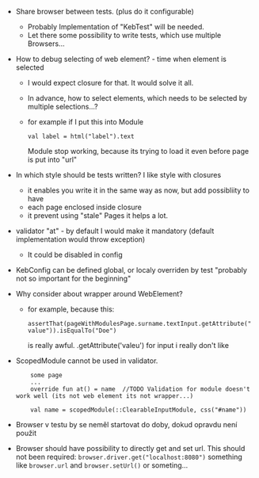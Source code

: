 - Share browser between tests. (plus do it configurable)
    - Probably Implementation of "KebTest" will be needed.
    - Let there some possibility to write tests, which use multiple Browsers...


- How to debug selecting of web element? - time when element is selected
  - I would expect closure for that. It would solve it all.
  - In advance, how to select elements, which needs to be selected by multiple selections...?
  - for example if I put this into Module
  
     ```val label = html("label").text```
     
     Module stop working, because its trying to load it even before page is put into "url"
     
     
  

- In which style should be tests written?  I like style with closures
  - it enables you write it in the same way as now, but add possibliity to have
  - each page enclosed inside closure
  - it prevent using "stale" Pages  it helps a lot.  
  
  
  
- validator "at" - by default I would make it mandatory (default implementation would throw exception)
  - It could be disabled in config
  
- KebConfig can be defined global, or localy overriden by test  "probably not so important for the beginning"
     
     
- Why consider about wrapper around WebElement?
   - for example, because this:
      
      ```assertThat(pageWithModulesPage.surname.textInput.getAttribute("value")).isEqualTo("Doe")```
      
     is really awful. .getAttribute('valeu') for input i really don't like
     
     
     
- ScopedModule cannot be used in validator.
   ```
       some page
       ...
       override fun at() = name  //TODO Validation for module doesn't work well (its not web element its not wrapper...)
   
       val name = scopedModule(::ClearableInputModule, css("#name"))  
  ``` 
  
  
- Browser v testu by se neměl startovat do doby, dokud opravdu není použit

- Browser should have possibility to directly get and set url. 
  This should not been required:
   ```browser.driver.get("localhost:8080")```
  something like `browser.url` and `browser.setUrl()` or someting...
   